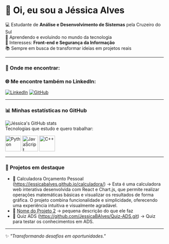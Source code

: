 # 👋 Oi, eu sou a Jéssica Alves  

💻 Estudante de **Análise e Desenvolvimento de Sistemas** pela Cruzeiro do Sul  
🌱 Aprendendo e evoluindo no mundo da tecnologia  
🚀 Interesses: **Front-end e Segurança da Informação**  
📚 Sempre em busca de transformar ideias em projetos reais  

---

### 🔗 Onde me encontrar:
### 🌐 Me encontre também no LinkedIn:
[![LinkedIn](https://img.shields.io/badge/LinkedIn-blue?style=for-the-badge&logo=linkedin&logoColor=white)](https://www.linkedin.com/in/jéssicabalves)
[![GitHub](https://img.shields.io/badge/GitHub-000000?style=for-the-badge&logo=github&logoColor=white)](https://github.com/jessica-alves)

---

### 📊 Minhas estatísticas no GitHub
![Jéssica's GitHub stats](https://github-readme-stats.vercel.app/api?username=jessica-alves&show_icons=true&theme=tokyonight)  
Tecnologias que estudo e quero trabalhar:
<p align="left">
  <img src="https://cdn.jsdelivr.net/gh/devicons/devicon/icons/python/python-original.svg" alt="Python" width="50" height="50"/>
  <img src="https://cdn.jsdelivr.net/gh/devicons/devicon/icons/javascript/javascript-original.svg" alt="JavaScript" width="50" height="50"/>
  <img src="https://cdn.jsdelivr.net/gh/devicons/devicon/icons/cplusplus/cplusplus-original.svg" alt="C++" width="50" height="50"/>
</p>


---

### 🚀 Projetos em destaque
- 📂 Calculadora Orçamento Pessoal (https://jessicabalves.github.io/calculadora/) → Esta é uma calculadora web interativa desenvolvida com React e Chart.js, que permite realizar operações matemáticas básicas e visualizar os resultados de forma gráfica. O projeto combina funcionalidade e simplicidade, oferecendo uma experiência intuitiva e visualmente agradável.
- 📂 [Nome do Projeto 2](link_para_o_projeto) → pequena descrição do que ele faz  
- 📂 Quiz ADS (https://github.com/JessicaBAlves/Quiz-ADS.git) → Quiz para testar os conhecimentos em ADS.

---


✨ *"Transformando desafios em oportunidades."*  



